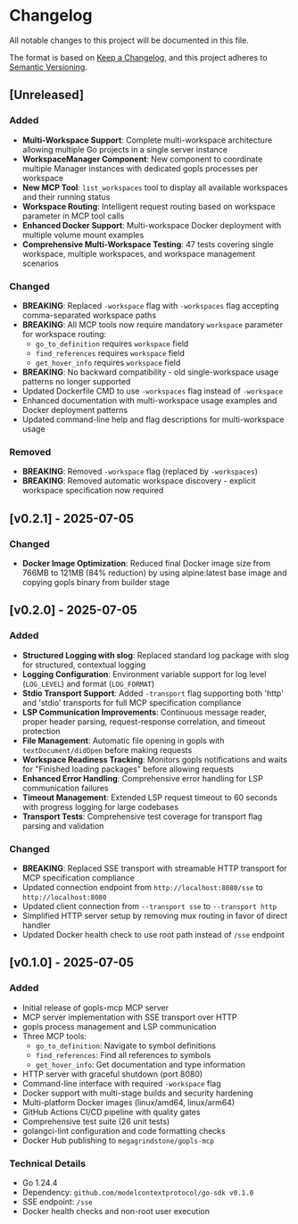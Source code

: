 # Changelog

All notable changes to this project will be documented in this file.

The format is based on [Keep a Changelog](https://keepachangelog.com/en/1.0.0/),
and this project adheres to [Semantic Versioning](https://semver.org/spec/v2.0.0.html).

## [Unreleased]

### Added

- **Multi-Workspace Support**: Complete multi-workspace architecture allowing multiple Go projects in a single server instance
- **WorkspaceManager Component**: New component to coordinate multiple Manager instances with dedicated gopls processes per workspace
- **New MCP Tool**: `list_workspaces` tool to display all available workspaces and their running status
- **Workspace Routing**: Intelligent request routing based on workspace parameter in MCP tool calls
- **Enhanced Docker Support**: Multi-workspace Docker deployment with multiple volume mount examples
- **Comprehensive Multi-Workspace Testing**: 47 tests covering single workspace, multiple workspaces, and workspace management scenarios

### Changed

- **BREAKING**: Replaced `-workspace` flag with `-workspaces` flag accepting comma-separated workspace paths
- **BREAKING**: All MCP tools now require mandatory `workspace` parameter for workspace routing:
  - `go_to_definition` requires `workspace` field
  - `find_references` requires `workspace` field  
  - `get_hover_info` requires `workspace` field
- **BREAKING**: No backward compatibility - old single-workspace usage patterns no longer supported
- Updated Dockerfile CMD to use `-workspaces` flag instead of `-workspace`
- Enhanced documentation with multi-workspace usage examples and Docker deployment patterns
- Updated command-line help and flag descriptions for multi-workspace usage

### Removed

- **BREAKING**: Removed `-workspace` flag (replaced by `-workspaces`)
- **BREAKING**: Removed automatic workspace discovery - explicit workspace specification now required

## [v0.2.1] - 2025-07-05

### Changed

- **Docker Image Optimization**: Reduced final Docker image size from 766MB to 121MB (84% reduction) by using alpine:latest base image and copying gopls binary from builder stage

## [v0.2.0] - 2025-07-05

### Added

- **Structured Logging with slog**: Replaced standard log package with slog for structured, contextual logging
- **Logging Configuration**: Environment variable support for log level (`LOG_LEVEL`) and format (`LOG_FORMAT`)
- **Stdio Transport Support**: Added `-transport` flag supporting both 'http' and 'stdio' transports for full MCP specification compliance
- **LSP Communication Improvements**: Continuous message reader, proper header parsing, request-response correlation, and timeout protection
- **File Management**: Automatic file opening in gopls with `textDocument/didOpen` before making requests
- **Workspace Readiness Tracking**: Monitors gopls notifications and waits for "Finished loading packages" before allowing requests
- **Enhanced Error Handling**: Comprehensive error handling for LSP communication failures
- **Timeout Management**: Extended LSP request timeout to 60 seconds with progress logging for large codebases
- **Transport Tests**: Comprehensive test coverage for transport flag parsing and validation

### Changed

- **BREAKING**: Replaced SSE transport with streamable HTTP transport for MCP specification compliance
- Updated connection endpoint from `http://localhost:8080/sse` to `http://localhost:8080`
- Updated client connection from `--transport sse` to `--transport http`
- Simplified HTTP server setup by removing mux routing in favor of direct handler
- Updated Docker health check to use root path instead of `/sse` endpoint

## [v0.1.0] - 2025-07-05

### Added

- Initial release of gopls-mcp MCP server
- MCP server implementation with SSE transport over HTTP
- gopls process management and LSP communication
- Three MCP tools:
  - `go_to_definition`: Navigate to symbol definitions
  - `find_references`: Find all references to symbols
  - `get_hover_info`: Get documentation and type information
- HTTP server with graceful shutdown (port 8080)
- Command-line interface with required `-workspace` flag
- Docker support with multi-stage builds and security hardening
- Multi-platform Docker images (linux/amd64, linux/arm64)
- GitHub Actions CI/CD pipeline with quality gates
- Comprehensive test suite (26 unit tests)
- golangci-lint configuration and code formatting checks
- Docker Hub publishing to `megagrindstone/gopls-mcp`

### Technical Details

- Go 1.24.4
- Dependency: `github.com/modelcontextprotocol/go-sdk v0.1.0`
- SSE endpoint: `/sse`
- Docker health checks and non-root user execution

